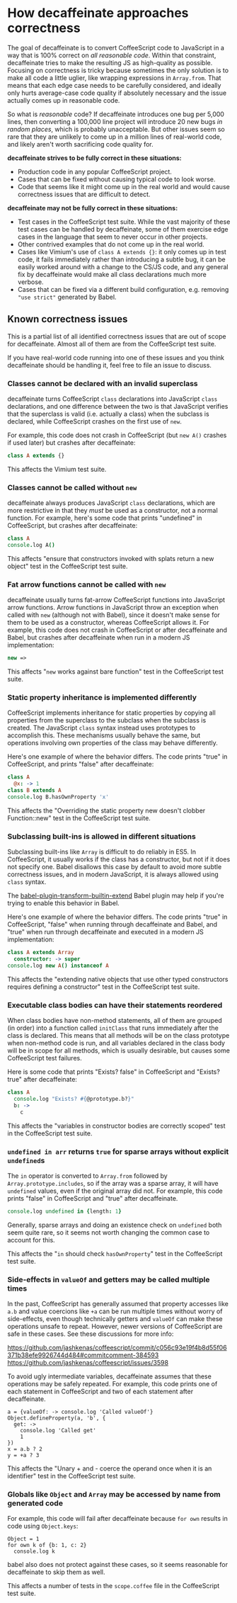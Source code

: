 # How decaffeinate approaches correctness
 
The goal of decaffeinate is to convert CoffeeScript code to JavaScript in a way
that is 100% correct on *all reasonable code*. Within that constraint,
decaffeinate tries to make the resulting JS as high-quality as possible.
Focusing on correctness is tricky because sometimes the only solution is to make
all code a little uglier, like wrapping expressions in `Array.from`. That means
that each edge case needs to be carefully considered, and ideally only hurts
average-case code quality if absolutely necessary and the issue actually comes
up in reasonable code.

So what is *reasonable* code? If decaffeinate introduces one bug per 5,000
lines, then converting a 100,000 line project will introduce 20 new bugs *in
random places*, which is probably unacceptable. But other issues seem so rare
that they are unlikely to come up in a million lines of real-world code, and
likely aren't worth sacrificing code quality for.

**decaffeinate strives to be fully correct in these situations:**
* Production code in any popular CoffeeScript project.
* Cases that can be fixed without causing typical code to look worse.
* Code that seems like it might come up in the real world and would cause
  correctness issues that are difficult to detect.

**decaffeinate may not be fully correct in these situations:**
* Test cases in the CoffeeScript test suite. While the vast majority of these
  test cases can be handled by decaffeinate, some of them exercise edge cases in
  the language that seem to never occur in other projects.
* Other contrived examples that do not come up in the real world.
* Cases like Vimium's use of `class A extends {}`: it only comes up in test
  code, it fails immediately rather than introducing a subtle bug, it can be
  easily worked around with a change to the CS/JS code, and any general fix by
  decaffeinate would make all class declarations much more verbose.
* Cases that can be fixed via a different build configuration, e.g. removing
  `"use strict"` generated by Babel.

## Known correctness issues

This is a partial list of all identified correctness issues that are out of
scope for decaffeinate. Almost all of them are from the CoffeeScript test suite.

If you have real-world code running into one of these issues and you think
decaffeinate should be handling it, feel free to file an issue to discuss.

### Classes cannot be declared with an invalid superclass

decaffeinate turns CoffeeScript `class` declarations into JavaScript `class`
declarations, and one difference between the two is that JavaScript verifies
that the superclass is valid (i.e. actually a class) when the subclass is
declared, while CoffeeScript crashes on the first use of `new`.

For example, this code does not crash in CoffeeScript (but `new A()` crashes if
used later) but crashes after decaffeinate:

```coffee
class A extends {}
```

This affects the Vimium test suite.

### Classes cannot be called without `new`

decaffeinate always produces JavaScript `class` declarations, which are more
restrictive in that they *must* be used as a constructor, not a normal function.
For example, here's some code that prints "undefined" in CoffeeScript, but
crashes after decaffeinate:

```coffee
class A
console.log A()
```

This affects "ensure that constructors invoked with splats return a new object"
test in the CoffeeScript test suite.

### Fat arrow functions cannot be called with `new`

decaffeinate usually turns fat-arrow CoffeeScript functions into JavaScript
arrow functions. Arrow functions in JavaScript throw an exception when called
with `new` (although not with Babel), since it doesn't make sense for them to be
used as a constructor, whereas CoffeeScript allows it. For example, this code
does not crash in CoffeeScript or after decaffeinate and Babel, but crashes
after decaffeinate when run in a modern JS implementation:

```coffee
new =>
```

This affects "`new` works against bare function" test in the CoffeeScript test
suite.

### Static property inheritance is implemented differently

CoffeeScript implements inheritance for static properties by copying all
properties from the superclass to the subclass when the subclass is created.
The JavaScript `class` syntax instead uses prototypes to accomplish this.
These mechanisms usually behave the same, but operations involving own
properties of the class may behave differently.

Here's one example of where the behavior differs. The code prints "true" in
CoffeeScript, and prints "false" after decaffeinate:

```coffee
class A
  @x: -> 1
class B extends A
console.log B.hasOwnProperty 'x'
```

This affects the "Overriding the static property new doesn't clobber
Function::new" test in the CoffeeScript test suite.

### Subclassing built-ins is allowed in different situations

Subclassing built-ins like `Array` is difficult to do reliably in ES5. In
CoffeeScript, it usually works if the class has a constructor, but not if it
does not specify one. Babel disallows this case by default to avoid more subtle
correctness issues, and in modern JavaScript, it is always allowed using `class`
syntax.

The [babel-plugin-transform-builtin-extend](https://github.com/loganfsmyth/babel-plugin-transform-builtin-extend)
Babel plugin may help if you're trying to enable this behavior in Babel.

Here's one example of where the behavior differs. The code prints "true" in
CoffeeScript, "false" when running through decaffeinate and Babel, and "true"
when run through decaffeinate and executed in a modern JS implementation:

```coffee
class A extends Array
  constructor: -> super
console.log new A() instanceof A
```

This affects the "extending native objects that use other typed constructors
requires defining a constructor" test in the CoffeeScript test suite.

### Executable class bodies can have their statements reordered

When class bodies have non-method statements, all of them are grouped (in order)
into a function called `initClass` that runs immediately after the class is
declared. This means that all methods will be on the class prototype when
non-method code is run, and all variables declared in the class body will be in
scope for all methods, which is usually desirable, but causes some CoffeeScript
test failures.

Here is some code that prints "Exists? false" in CoffeeScript and "Exists? true"
after decaffeinate:

```coffee
class A
  console.log "Exists? #{@prototype.b?}"
  b: ->
    c
```

This affects the "variables in constructor bodies are correctly scoped" test in
the CoffeeScript test suite.

### `undefined in arr` returns `true` for sparse arrays without explicit `undefined`s

The `in` operator is converted to `Array.from` followed by
`Array.prototype.includes`, so if the array was a sparse array, it will have
`undefined` values, even if the original array did not. For example, this code
prints "false" in CoffeeScript and "true" after decaffeinate.

```coffee
console.log undefined in {length: 1}
```

Generally, sparse arrays and doing an existence check on `undefined` both seem
quite rare, so it seems not worth changing the common case to account for this.

This affects the "`in` should check `hasOwnProperty`" test in the CoffeeScript
test suite.

### Side-effects in `valueOf` and getters may be called multiple times

In the past, CoffeeScript has generally assumed that property accesses like
`a.b` and value coercions like `+a` can be run multiple times without worry of
side-effects, even though technically getters and `valueOf` can make these
operations unsafe to repeat. However, newer versions of CoffeeScript are safe in
these cases. See these discussions for more info:

https://github.com/jashkenas/coffeescript/commit/c056c93e19f4b8d55f06371b38efe9926744d484#commitcomment-384593
https://github.com/jashkenas/coffeescript/issues/3598

To avoid ugly intermediate variables, decaffeinate assumes that these operations
may be safely repeated. For example, this code prints one of each statement in
CoffeeScript and two of each statement after decaffeinate.

```
a = {valueOf: -> console.log 'Called valueOf'}
Object.defineProperty(a, 'b', {
  get: ->
    console.log 'Called get'
    1
})
x = a.b ? 2
y = +a ? 3
```

This affects the "Unary + and - coerce the operand once when it is an
identifier" test in the CoffeeScript test suite.

### Globals like `Object` and `Array` may be accessed by name from generated code

For example, this code will fail after decaffeinate because `for own` results in
code using `Object.keys`:

```
Object = 1
for own k of {b: 1, c: 2}
  console.log k
```

babel also does not protect against these cases, so it seems reasonable for
decaffeinate to skip them as well.

This affects a number of tests in the `scope.coffee` file in the CoffeeScript
test suite.
